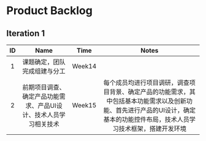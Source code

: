 # Product Backlog

## Iteration 1

ID | Name | Time | Notes |
:-: | :-: | :-: | :-: 
 1 | 课题确定，团队完成组建与分工 | Week14 |  |
 2 | 前期项目调查、确定产品功能需求、产品UI设计、技术人员学习相关技术 | Week15 | 每个成员均进行项目调研，调查项目背景、确定产品的功能需求，其中包括基本功能需求以及创新功能、首先进行产品的UI设计，确定基本的功能控件布局，技术人员学习技术框架，搭建开发环境 |
